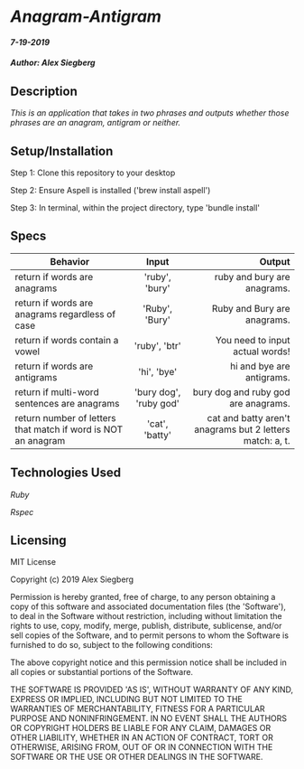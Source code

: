 # _Anagram-Antigram_

#### _7-19-2019_

#### _Author: Alex Siegberg_

## Description

_This is an application that takes in two phrases and outputs whether those phrases are an anagram, antigram or neither._

## Setup/Installation

Step 1: Clone this repository to your desktop

Step 2: Ensure Aspell is installed ('brew install aspell')

Step 3: In terminal, within the project directory, type 'bundle install'

## Specs

| Behavior | Input | Output |
| ------------- |:-------------:| -----:|
| return if words are anagrams | 'ruby', 'bury' | ruby and bury are anagrams. |
| return if words are anagrams regardless of case | 'Ruby', 'Bury' | Ruby and Bury are anagrams. |
| return if words contain a vowel | 'ruby', 'btr' | You need to input actual words! |
| return if words are antigrams | 'hi', 'bye' | hi and bye are antigrams. |
| return if multi-word sentences are anagrams | 'bury dog', 'ruby god' | bury dog and ruby god are anagrams. |
| return number of letters that match if word is NOT an anagram | 'cat', 'batty' | cat and batty aren't anagrams but 2 letters match: a, t. | 

## Technologies Used

_Ruby_

_Rspec_

## Licensing

MIT License

Copyright (c) 2019 Alex Siegberg

Permission is hereby granted, free of charge, to any person obtaining a copy
of this software and associated documentation files (the 'Software'), to deal
in the Software without restriction, including without limitation the rights
to use, copy, modify, merge, publish, distribute, sublicense, and/or sell
copies of the Software, and to permit persons to whom the Software is
furnished to do so, subject to the following conditions:

The above copyright notice and this permission notice shall be included in all
copies or substantial portions of the Software.

THE SOFTWARE IS PROVIDED 'AS IS', WITHOUT WARRANTY OF ANY KIND, EXPRESS OR
IMPLIED, INCLUDING BUT NOT LIMITED TO THE WARRANTIES OF MERCHANTABILITY,
FITNESS FOR A PARTICULAR PURPOSE AND NONINFRINGEMENT. IN NO EVENT SHALL THE
AUTHORS OR COPYRIGHT HOLDERS BE LIABLE FOR ANY CLAIM, DAMAGES OR OTHER
LIABILITY, WHETHER IN AN ACTION OF CONTRACT, TORT OR OTHERWISE, ARISING FROM,
OUT OF OR IN CONNECTION WITH THE SOFTWARE OR THE USE OR OTHER DEALINGS IN THE
SOFTWARE.
